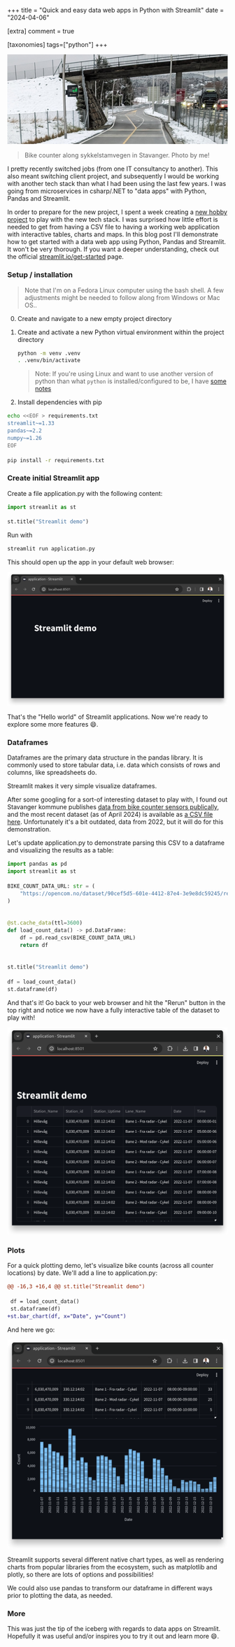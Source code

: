 +++
title = "Quick and easy data web apps in Python with Streamlit"
date = "2024-04-06"

[extra]
comment = true

[taxonomies]
tags=["python"]
+++

![bike counter on sykkelstamvegen stavanger](bike-counter-sykkelstamvegen.jpg)
> Bike counter along sykkelstamvegen in Stavanger. Photo by me!

I pretty recently switched jobs (from one IT consultancy to another).
This also meant switching client project, and subsequently I would be working with another tech stack than what I had been using the last few years.
I was going from microservices in csharp/.NET to "data apps" with Python, Pandas and Streamlit.

In order to prepare for the new project, I spent a week creating a [new hobby project](/projects/bike-count/) to play with the new tech stack.
I was surprised how little effort is needed to get from having a CSV file to having a working web application with interactive tables, charts and maps.
In this blog post I'll demonstrate how to get started with a data web app using Python, Pandas and Streamlit. It won't be very thorough.
If you want a deeper understanding, check out the official [streamlit.io/get-started](https://docs.streamlit.io/get-started) page.

### Setup / installation

> Note that I'm on a Fedora Linux computer using the bash shell.
> A few adjustments might be needed to follow along from Windows or Mac OS..

0. Create and navigate to a new empty project directory

1. Create and activate a new Python virtual environment within the project directory

   ```bash
   python -m venv .venv
   . .venv/bin/activate
   ```

   > Note: If you're using Linux and want to use another version of python than what `python` is installed/configured to be,
   > I have [some notes](https://notes.christianfosli.com/python.html#managing-multiple-python-versions-and-dependencies)

2. Install dependencies with pip

```bash
echo <<EOF > requirements.txt
streamlit~=1.33
pandas~=2.2
numpy~=1.26
EOF

pip install -r requirements.txt
```

### Create initial Streamlit app

Create a file application.py with the following content:

```python
import streamlit as st

st.title("Streamlit demo")
```

Run with

```bash
streamlit run application.py
```

This should open up the app in your default web browser:

![initial streamlit app in web browser](initial_streamlit_browser.png)

That's the "Hello world" of Streamlit applications.
Now we're ready to explore some more features 😄.

### Dataframes

Dataframes are the primary data structure in the pandas library.
It is commonly used to store tabular data, i.e. data which consists of rows and columns, like spreadsheets do.

Streamlit makes it very simple visualize dataframes.

After some googling for a sort-of interesting dataset to play with, I found out Stavanger kommune publishes
[data from bike counter sensors publically](https://opencom.no/dataset/sykkeldata),
and the most recent dataset (as of April 2024) is available as [a CSV file here](
https://opencom.no/dataset/90cef5d5-601e-4412-87e4-3e9e8dc59245/resource/4c71d19a-adc4-42e0-9bed-c990316479be/download/sykkeldata.csv).
Unfortunately it's a bit outdated, data from 2022, but it will do for this demonstration.

Let's update application.py to demonstrate parsing this CSV to a dataframe and visualizing the results as a table:

```python
import pandas as pd
import streamlit as st

BIKE_COUNT_DATA_URL: str = (
    "https://opencom.no/dataset/90cef5d5-601e-4412-87e4-3e9e8dc59245/resource/4c71d19a-adc4-42e0-9bed-c990316479be/download/sykkeldata.csv"
)


@st.cache_data(ttl=3600)
def load_count_data() -> pd.DataFrame:
    df = pd.read_csv(BIKE_COUNT_DATA_URL)
    return df


st.title("Streamlit demo")

df = load_count_data()
st.dataframe(df)
```

And that's it!
Go back to your web browser and hit the "Rerun" button in the top right and notice we now have a fully interactive table of the dataset to play with!

![streamlit app with dataframe](dataframe_demo.png)

### Plots

For a quick plotting demo, let's visualize bike counts (across all counter locations) by date.
We'll add a line to application.py:

```patch
@@ -16,3 +16,4 @@ st.title("Streamlit demo")

 df = load_count_data()
 st.dataframe(df)
+st.bar_chart(df, x="Date", y="Count")
```

And here we go:

![streamlit app with bar chart](bar_chart_demo.png)

Streamlit supports several different native chart types, as well as rendering charts from popular libraries from the ecosystem, such as matplotlib and plotly,
so there are lots of options and possibilities!

We could also use pandas to transform our dataframe in different ways prior to plotting the data, as needed.

### More

This was just the tip of the iceberg with regards to data apps on Streamlit.
Hopefully it was useful and/or inspires you to try it out and learn more 😄.

